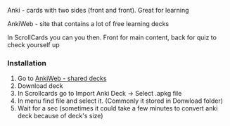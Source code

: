 
Anki - cards with two sides (front and front). Great for learning

AnkiWeb - site that contains a lot of free learning decks

In ScrollCards you can you then. Front for main content, back for quiz to check yourself up

### Installation
1. Go to [AnkiWeb - shared decks](https://ankiweb.net/shared/decks)
2. Download deck
3. In Scrollcards go to Import Anki Deck -> Select .apkg file
4. In menu find file and select it. (Commonly it stored in Donwload folder)
5. Wait for a sec (sometimes it could take a few minutes to convert anki deck because of deck's size)

